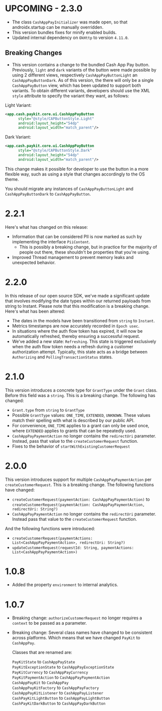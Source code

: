# UPCOMING - 2.3.0

 - The class `CashAppPayInitializer` was made open, so that androidx.startup can be manually overridden.
 - This version bundles fixes for minify enabled builds.
 - Updated internal dependency on `OkHttp` to version `4.11.0`.
 
## Breaking Changes

 - This version contains a change to the bundled Cash App Pay button.
Previously, `light` and `dark` variants of the button were made possible by using 2 different
views, respectively `CashAppPayButtonLight` an `CashAppPayButtonDark`. As of this version, the
there will only be a single `CashAppPayButton` view, which has been updated to support both variants.
To obtain different variants, developers should use the XML `style` attribute to specify the variant they want, as follows:


Light Variant:
```xml
<app.cash.paykit.core.ui.CashAppPayButton
      style="@style/CAPButtonStyle.Light"
      android:layout_height="54dp"
      android:layout_width="match_parent"/>
```

Dark Variant:
```xml
<app.cash.paykit.core.ui.CashAppPayButton
      style="@style/CAPButtonStyle.Dark"
      android:layout_height="54dp"
      android:layout_width="match_parent"/>
```

This change makes it possible for developer to use the button in a more flexible way, such as using
a style that changes accordingly to the OS theme.

You should migrate any instances of `CashAppPayButtonLight` and `CashAppPayButtonDark` to `CashAppPayButton`.

# 2.2.1

Here's what has changed on this release:

 - Information that can be considered PII is now marked as such by implementing the interface `PiiContent`.
   - This is possibly a breaking change, but in practice for the majority of people out there, these shouldn't be properties that you're using.
  - Improved Thread management to prevent memory leaks and unexpected behavior.


# 2.2.0

In this release of our open source SDK, we've made a significant update that involves modifying the date types within our returned payloads from string to Instant. Please note that this modification is a breaking change. Here's what has been altered:

 - The dates in the models have been transitioned from `string` to `Instant`.
 - Metrics timestamps are now accurately recorded in `Epoch usec`.
 - In situations where the auth flow token has expired, it will now be automatically refreshed, thereby ensuring a successful request.
 - We've added a new state: `Refreshing`. This state is triggered exclusively when the auth flow token needs a refresh during a customer authorization attempt. Typically, this state acts as a bridge between `Authorizing` and `PollingTransactionStatus` states.


# 2.1.0

This version introduces a concrete type for `GrantType` under the `Grant` class. Before this field was a `string`. 
This is a breaking change. The following has changed:

- `Grant.type` from `string` to `GrantType` <br/>
- Possible `GrantType` values: `ONE_TIME`, `EXTENDED`, `UNKNOWN`. These values match their spelling with what is described by our public API.
- For convenience, `ONE_TIME` applies to a grant can only be used once, where `EXTENDED` applies to grants that can be repeatedly used.
- `CashAppPayPaymentAction` no longer contains the `redirectUri` parameter. Instead, pass that value to the `createCustomerRequest` function.
- Fixes to the behavior of `startWithExistingCustomerRequest`


# 2.0.0

This version introduces support for multiple `CashAppPayPaymentAction` per `createCustomerRequest`.
This is a breaking change. The following functions have changed:

 - `createCustomerRequest(paymentAction: CashAppPayPaymentAction)` to `createCustomerRequest(paymentAction: CashAppPayPaymentAction, redirectUri: String?)` <br/>
 - `CashAppPayPaymentAction` no longer contains the `redirectUri` parameter. Instead pass that value to the `createCustomerRequest` function.

And the following functions were introduced:

 - `createCustomerRequest(paymentActions: List<CashAppPayPaymentAction>, redirectUri: String?)`
 - `updateCustomerRequest(requestId: String, paymentActions: List<CashAppPayPaymentAction>)`

# 1.0.8

 - Added the property `environment` to internal analytics.

# 1.0.7

 - Breaking change: `authorizeCustomerRequest` no longer requires a `context` to be passed as a parameter.
 - Breaking change: Several class names have changed to be consistent across platforms. Which means that we have changed `PayKit` to `CashAppPay`.

   Classes that are renamed are:

   `PayKitState` to `CashAppPayState` <br/>
   `PayKitExceptionState` to `CashAppPayExceptionState` <br/>
   `PayKitCurrency` to `CashAppPayCurrency` <br/>
   `PayKitPaymentAction` to `CashAppPayPaymentAction` <br/>
   `CashAppPayKit` to `CashAppPay` <br/>
   `CashAppPayKitFactory` to `CashAppPayFactory` <br/>
   `CashAppPayKitListener` to `CashAppPayListener` <br/>
   `CashPayKitLightButton` to `CashAppPayLightButton` <br/>
   `CashPayKitDarkButton` to `CashAppPayDarkButton` <br/>

